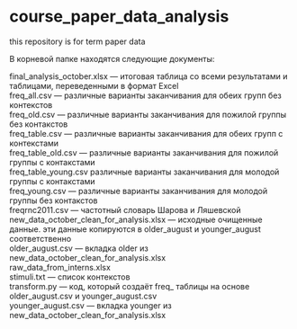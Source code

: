 # course_paper_data_analysis
this repository is for term paper data


В корневой папке находятся следующие документы:

final_analysis_october.xlsx	— итоговая таблица со всеми результатами и таблицами, переведенными в формат Excel<br/>
freq_all.csv	— различные варианты заканчивания для обеих групп без контекстов<br/>
freq_old.csv	— различные варианты заканчивания для пожилой группы без контакстов<br/>
freq_table.csv	— различные варианты заканчивания для обеих групп с контекстами<br/>
freq_table_old.csv	— различные варианты заканчивания для пожилой группы с контакстами<br/>
freq_table_young.csv	различные варианты заканчивания для молодой группы с контакстами<br/>
freq_young.csv — различные варианты заканчивания для молодой группы без контакстов<br/>
freqrnc2011.csv	 — частотный словарь Шарова и Ляшевской<br/>
new_data_october_clean_for_analysis.xlsx — исходные очищенные данные. эти данные копируются в older_august и younger_august соответственно<br/>
older_august.csv	— вкладка older из new_data_october_clean_for_analysis.xlsx<br/>
raw_data_from_interns.xlsx	<br/>
stimuli.txt — список контекстов<br/>
transform.py	— код, который создаёт freq_ таблицы на основе older_august.csv и younger_august.csv<br/>
younger_august.csv — вкладка younger из new_data_october_clean_for_analysis.xlsx<br/>
